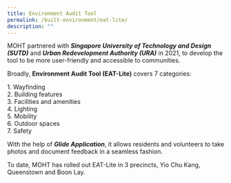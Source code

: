 ```yaml
---
title: Environment Audit Tool
permalink: /built-environment/eat-lite/
description: ""
---
```

MOHT partnered with ***Singapore University of Technology and Design (SUTD)*** and ***Urban Redevelopment Authority (URA)*** in 2021, to develop the tool to be more user-friendly and accessible to communities. 

Broadly, **Environment Audit Tool (EAT-Lite)** covers 7 categories:

1\. Wayfinding<br>
2\. Building features<br>
3\. Facilities and amenities<br>
4\. Lighting<br>
5\. Mobility<br>
6\. Outdoor spaces<br>
7\. Safety

With the help of ***Glide Application***, it allows residents and volunteers to take photos and document feedback in a seamless fashion.

To date, MOHT has rolled out EAT-Lite in 3 precincts, Yio Chu Kang, Queenstown and Boon Lay.
